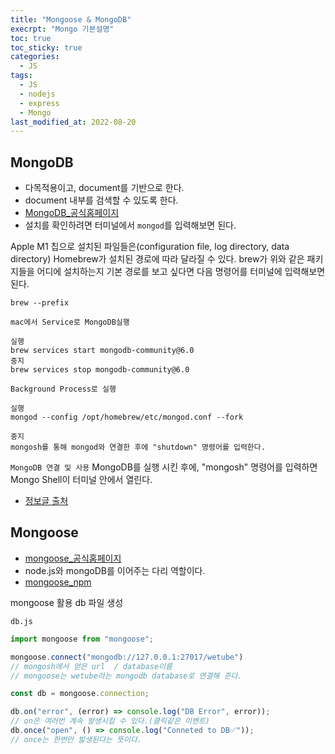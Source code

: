 ```yaml
---
title: "Mongoose & MongoDB"
execrpt: "Mongo 기본설명"
toc: true
toc_sticky: true
categories:
  - JS
tags:
  - JS
  - nodejs
  - express
  - Mongo
last_modified_at: 2022-08-20
---
```


## MongoDB
- 다목적용이고, document를 기반으로 한다.
- document 내부를 검색할 수 있도록 한다.
- [MongoDB_공식홈페이지](https://www.mongodb.com/docs/manual/tutorial/install-mongodb-on-os-x/)
- 설치를 확인하려면 터미널에서 `mongod`를 입력해보면 된다.

<div class="notice--primary" markdown="1">
 Apple M1 칩으로 설치된 파일들은(configuration file, log directory, data directory) Homebrew가 설치된 경로에 따라 달라질 수 있다. brew가 위와 같은 패키지들을 어디에 설치하는지 기본 경로를 보고 싶다면 다음 명령어를 터미널에 입력해보면 된다.

```
brew --prefix
```
`mac에서 Service로 MongoDB실행`
```
실행
brew services start mongodb-community@6.0
중지
brew services stop mongodb-community@6.0
```
`Background Process로 실행`
```
실행
mongod --config /opt/homebrew/etc/mongod.conf --fork

중지
mongosh를 통해 mongod와 연결한 후에 "shutdown" 명령어를 입력한다.
```
`MongoDB 연결 및 사용`
 MongoDB를 실행 시킨 후에, "mongosh" 명령어를 입력하면 Mongo Shell이 터미널 안에서 열린다.  

- [정보글 출처](https://choboit.tistory.com/95)
</div>

## Mongoose

- [mongoose_공식홈페이지](https://mongoosejs.com/)
- node.js와 mongoDB를 이어주는 다리 역할이다.
- [mongoose_npm](https://www.npmjs.com/package/mongoose)

<div class="notice--primary" markdown="1">

mongoose 활용 db 파일 생성  

`db.js`
```js
import mongoose from "mongoose";

mongoose.connect("mongodb://127.0.0.1:27017/wetube")
// mongosh에서 얻은 url  / database이름
// mongoose는 wetube라는 mongodb database로 연결해 준다.

const db = mongoose.connection;

db.on("error", (error) => console.log("DB Error", error));
// on은 여러번 계속 발생시킬 수 있다.(클릭같은 이벤트)
db.once("open", () => console.log("Conneted to DB✅"));
// once는 한번만 밣생된다는 뜻이다.
```
</div>
